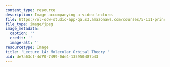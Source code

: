 ```yaml
---
content_type: resource
description: Image accompanying a video lecture.
file: https://ol-ocw-studio-app-qa.s3.amazonaws.com/courses/5-111-principles-of-chemical-science-fall-2008/de7a63cf4d7074990de4135950487b43_14.jpg
file_type: image/jpeg
image_metadata:
  caption: ''
  credit: ''
  image-alt: ''
resourcetype: Image
title: 'Lecture 14: Molecular Orbital Theory '
uid: de7a63cf-4d70-7499-0de4-135950487b43
---
```

